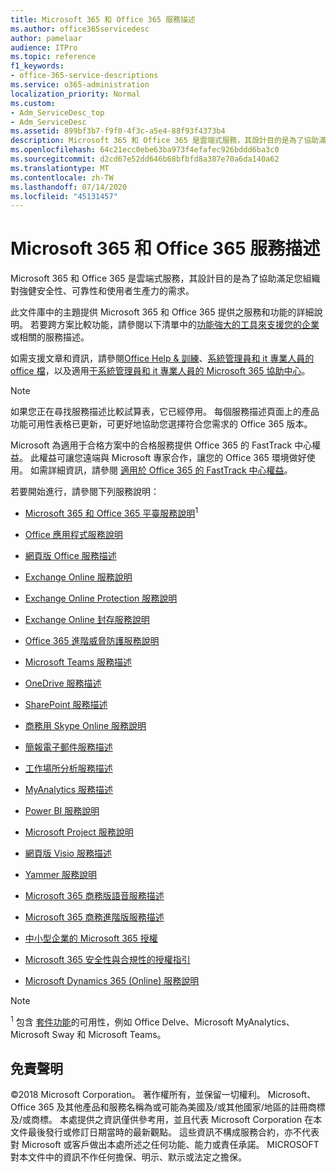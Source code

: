 ```yaml
---
title: Microsoft 365 和 Office 365 服務描述
ms.author: office365servicedesc
author: pamelaar
audience: ITPro
ms.topic: reference
f1_keywords:
- office-365-service-descriptions
ms.service: o365-administration
localization_priority: Normal
ms.custom:
- Adm_ServiceDesc_top
- Adm_ServiceDesc
ms.assetid: 899bf3b7-f9f0-4f3c-a5e4-88f93f4373b4
description: Microsoft 365 和 Office 365 是雲端式服務，其設計目的是為了協助滿足您組織對強健安全性、可靠性和使用者生產力的需求。
ms.openlocfilehash: 64c21ecc0ebe63ba973f4efafec926bddd6ba3c0
ms.sourcegitcommit: d2cd67e52dd646b68bfbfd8a387e70a6da140a62
ms.translationtype: MT
ms.contentlocale: zh-TW
ms.lasthandoff: 07/14/2020
ms.locfileid: "45131457"
---
```

# <a name="microsoft-365-and-office-365-service-descriptions"></a>Microsoft 365 和 Office 365 服務描述 

Microsoft 365 和 Office 365 是雲端式服務，其設計目的是為了協助滿足您組織對強健安全性、可靠性和使用者生產力的需求。 
  
此文件庫中的主題提供 Microsoft 365 和 Office 365 提供之服務和功能的詳細說明。 若要跨方案比較功能，請參閱以下清單中的[功能強大的工具來支援您的企業](https://go.microsoft.com/fwlink/?LinkID=799177&amp;clcid=0x409)或相關的服務描述。 
  
如需支援文章和資訊，請參閱[Office Help & 訓練](https://support.office.com/)、[系統管理員和 it 專業人員的 office 檔](https://docs.microsoft.com/office/)，以及適用[于系統管理員和 it 專業人員的 Microsoft 365 協助中心](https://docs.microsoft.com/microsoft-365/?view=o365-worldwide)。
  
> [!NOTE]
> 如果您正在尋找服務描述比較試算表，它已經停用。 每個服務描述頁面上的產品功能可用性表格已更新，可更好地協助您選擇符合您需求的 Office 365 版本。 
  
Microsoft 為適用于合格方案中的合格服務提供 Office 365 的 FastTrack 中心權益。 此權益可讓您遠端與 Microsoft 專家合作，讓您的 Office 365 環境做好使用。 如需詳細資訊，請參閱 [適用於 Office 365 的 FastTrack 中心權益](https://docs.microsoft.com/fasttrack/O365-fasttrack-benefit-for-office-365)。
  
若要開始進行，請參閱下列服務說明：
  
- [Microsoft 365 和 Office 365 平臺服務說明](office-365-platform-service-description/office-365-platform-service-description.md)<sup>1</sup>

- [Office 應用程式服務說明](office-applications-service-description/office-applications-service-description.md)

- [網頁版 Office 服務描述](office-online-service-description/office-online-service-description.md)

- [Exchange Online 服務說明](exchange-online-service-description/exchange-online-service-description.md)

- [Exchange Online Protection 服務說明](exchange-online-protection-service-description/exchange-online-protection-service-description.md)

- [Exchange Online 封存服務說明](exchange-online-archiving-service-description/exchange-online-archiving-service-description.md)

- [Office 365 進階威脅防護服務說明](office-365-advanced-threat-protection-service-description.md)

- [Microsoft Teams 服務描述](teams-service-description.md)

- [OneDrive 服務描述](onedrive-for-business-service-description.md)

- [SharePoint 服務描述](sharepoint-online-service-description/sharepoint-online-service-description.md)

- [商務用 Skype Online 服務說明](skype-for-business-online-service-description/skype-for-business-online-service-description.md)

- [簡報電子郵件服務描述](briefing-service-description.md)

- [工作場所分析服務描述](workplace-analytics-service-description.md)

- [MyAnalytics 服務描述](mya-service-description.md)

- [Power BI 服務說明](power-bi-service-description.md)

- [Microsoft Project 服務說明](project-online-service-description/project-online-service-description.md)

- [網頁版 Visio 服務描述](visio-online-service-description/visio-online-service-description.md)

- [Yammer 服務說明](yammer-service-description/yammer-service-description.md)

- [Microsoft 365 商務版語音服務描述](microsoft-365-business-voice-service-description.md)

- [Microsoft 365 商務進階版服務描述](microsoft-365-service-descriptions/microsoft-365-business-service-description.md)

- [中小型企業的 Microsoft 365 授權](microsoft-365-service-descriptions/licensing-microsoft-365-in-smb.md)

- [Microsoft 365 安全性與合規性的授權指引](microsoft-365-service-descriptions/microsoft-365-tenantlevel-services-licensing-guidance/microsoft-365-security-compliance-licensing-guidance.md)

- [Microsoft Dynamics 365 (Online) 服務說明](microsoft-dynamics-365-online-service-description.md)

> [!NOTE]
> <sup>1</sup> 包含 [套件功能](https://docs.microsoft.com/office365/servicedescriptions/office-365-platform-service-description/office-365-suite-features)的可用性，例如 Office Delve、Microsoft MyAnalytics、Microsoft Sway 和 Microsoft Teams。
  
## <a name="disclaimer"></a>免責聲明

&copy;2018 Microsoft Corporation。 著作權所有，並保留一切權利。 Microsoft、Office 365 及其他產品和服務名稱為或可能為美國及/或其他國家/地區的註冊商標及/或商標。 本處提供之資訊僅供參考用，並且代表 Microsoft Corporation 在本文件最後發行或修訂日期當時的最新觀點。 這些資訊不構成服務合約，亦不代表對 Microsoft 或客戶做出本處所述之任何功能、能力或責任承諾。 MICROSOFT 對本文件中的資訊不作任何擔保、明示、默示或法定之擔保。
 